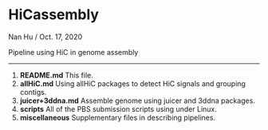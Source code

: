 # HiCassembly
Nan Hu / Oct. 17, 2020

Pipeline using HiC in genome assembly 

---

1. **README.md**  This file.
2. **allHiC.md**  Using allHiC packages to detect HiC signals and grouping contigs.
3. **juicer+3ddna.md**  Assemble genome using juicer and 3ddna packages.
4. **scripts**  All of the PBS submission scripts using under Linux.
5. **miscellaneous** Supplementary files in describing pipelines.

